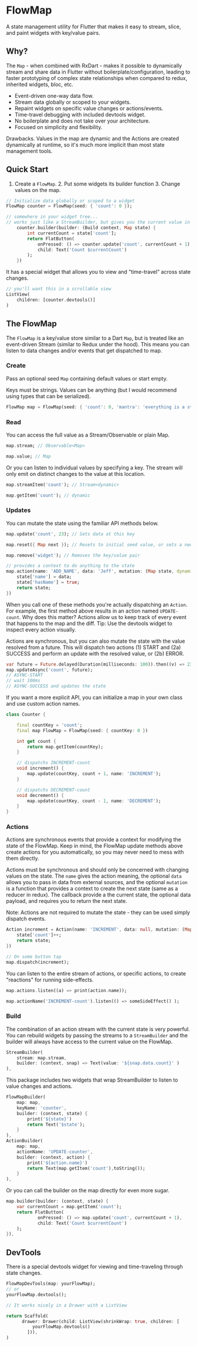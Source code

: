 # FlowMap

A state management utility for Flutter that makes it easy to stream, slice, and paint widgets with key/value pairs. 

## Why?


The `Map` - when combined with RxDart - makes it possible to dynamically stream and share data in Flutter without boilerplate/configuration, leading to faster prototyping of complex state relationships when compared to redux, inherited widgets, bloc, etc. 

- Event-driven one-way data flow. 
- Stream data globally or scoped to your widgets.
- Repaint widgets on specific value changes or actions/events. 
- Time-travel debugging with included devtools widget.
- No boilerplate and does not take over your architecture.
- Focused on simplicity and flexibility. 


Drawbacks. Values in the map are dynamic and the Actions are created dynamically at runtime, so it's much more implicit than most state management tools. 


## Quick Start

1. Create a `FlowMap`.  2. Put some widgets its builder function 3. Change values on the map. 

```dart
// Initialize data globally or scoped to a widget
FlowMap counter = FlowMap(seed: { 'count': 0 });

// somewhere in your widget tree...
// works just like a StreamBuilder, but gives you the current value in the map
    counter.builder(builder: (Build context, Map state) {
        int currentCount = state['count'];
        return FlatButton(
            onPressed: () => counter.update('count', currentCount + 1), 
            child: Text('Count $currentCount')
        );
    })
```

It has a special widget that allows you to view and "time-travel" across state changes. 

```dart
// you'll want this in a scrollable view
ListView(
    children: [counter.devtools()]
)
```

## The FlowMap

The `FlowMap` is a key/value store similar to a Dart `Map`, but is treated like an event-driven Stream (similar to Redux under the hood). This means you can listen to data changes and/or events that get dispatched to map. 

### Create

Pass an optional seed `Map` containing default values or start empty.

Keys must be strings. Values can be anything (but I would recommend using types that can be serialized). 

```dart
FlowMap map = FlowMap(seed: { 'count': 0, 'mantra': 'everything is a stream' });
```

### Read

You can access the full value as a Stream/Observable or plain Map. 

```dart
map.stream; // Observable<Map>

map.value; // Map
```

Or you can listen to individual values by specifying a key. The stream will only emit on distinct changes to the value at this location. 

```dart
map.streamItem('count'); // Stream<dynamic>

map.getItem('count'); // dynamic
```


### Updates

You can mutate the state using the familiar API methods below. 

```dart
map.update('count', 23); // Sets data at this key

map.reset({ Map next }); // Resets to initial seed value, or sets a new Map

map.remove('widget'); // Removes the key/value pair

// provides a context to do anything to the state
map.action(name: 'ADD_NAME', data: 'Jeff', mutation: (Map state, dynamic data) {
    state['name'] = data;
    state['hasName'] = true;
    return state;
})
```

When you call one of these methods you're actually dispatching an `Action`. For example, the first method above results in an action named `UPDATE-count`. Why does this matter? Actions allow us to keep track of every event that happens to the map and the diff. Tip: Use the devtools widget to inspect every action visually.  


Actions are synchronous, but you can also mutate the state with the value resolved from a future. This will dispatch two actions (1) START and (2a) SUCCESS and perform an update with the resolved value, or (2b) ERROR.  

```dart
var future = Future.delayed(Duration(milliseconds: 100)).then((v) => 23)
map.updateAsync('count', future);
// ASYNC-START
// wait 100ms
// ASYNC-SUCCESS and updates the state
```

If you want a more explicit API, you can initialize a map in your own class and use custom action names. 

```dart
class Counter {

    final countKey = 'count'; 
    final map FlowMap = FlowMap(seed: { countKey: 0 })

    int get count {
        return map.getItem(countKey);
    }

    // dispatchs INCREMENT-count
    void increment() {
        map.update(countKey, count + 1, name: 'INCREMENT');
    }

    // dispatchs DECREMENT-count
    void decrement() {
        map.update(countKey, count - 1, name: 'DECREMENT');
    }
}
```


### Actions

Actions are synchronous events that provide a context for modifying the state of the FlowMap. Keep in mind, the FlowMap update methods above create actions for you automatically, so you may never need to mess with them directly. 

Actions must be synchronous and should only be concerned with changing values on the state. The `name` gives the action meaning, the optional `data` allows you to pass in data from external sources, and the optional `mutation` is a function that provides a context to create the next state (same as a reducer in redux). The callback provide a the current state, the optional data payload, and requires you to return the next state. 

Note: Actions are not required to mutate the state - they can be used simply dispatch events. 

```dart
Action increment = Action(name: 'INCREMENT', data: null, mutation: (Map state, dynamic data) {
    state['count']++;
    return state;
})

// On some button tap
map.dispatch(increment);
```

You can listen to the entire stream of actions, or specific actions, to create "reactions" for running side-effects. 


```dart
map.actions.listen((a) => print(action.name));

map.actionName('INCREMENT-count').listen(() => someSideEffect() );
```


### Build

The combination of an action stream with the current state is very powerful. You can rebuild widgets by passing the streams to a `StreamBuilder` and the builder will always have access to the current value on the FlowMap. 


```dart
StreamBuilder(
    stream: map.stream,
    builder: (context, snap) => Text(value: '${snap.data.count}' ) 
),
```

This package includes two widgets that wrap StreamBuilder to listen to value changes and actions. 

```dart
FlowMapBuilder(
    map: map,
    keyName: 'counter',
    builder: (context, state) {
        print('${state}')
        return Text('$state'); 
    } 
),
ActionBuilder(
    map: map,
    actionName: 'UPDATE-counter',
    builder: (context, action) {
        print('${action.name}')
        return Text(map.getItem('count'),toString()); 
    } 
),
```

Or you can call the builder on the map directly for even more sugar. 

```dart
map.builder(builder: (context, state) {
    var currentCount = map.getItem('count');
    return FlatButton(
            onPressed: () => map.update('count', currentCount + 1), 
            child: Text('Count $currentCount')
    );
}),
```



## DevTools

There is a special devtools widget for viewing and time-traveling through state changes. 

```dart
FlowMapDevTools(map: yourFlowMap);
// or
yourFlowMap.devtools();

// It works nicely in a Drawer with a ListView

return Scaffold(
      drawer: Drawer(child: ListView(shrinkWrap: true, children: [
          yourFlowMap.devtools()
        ])),
)
```




